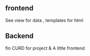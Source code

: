 ## frontend
See view for data , templates for html
## Backend
fin CURD for project & A little frontend

